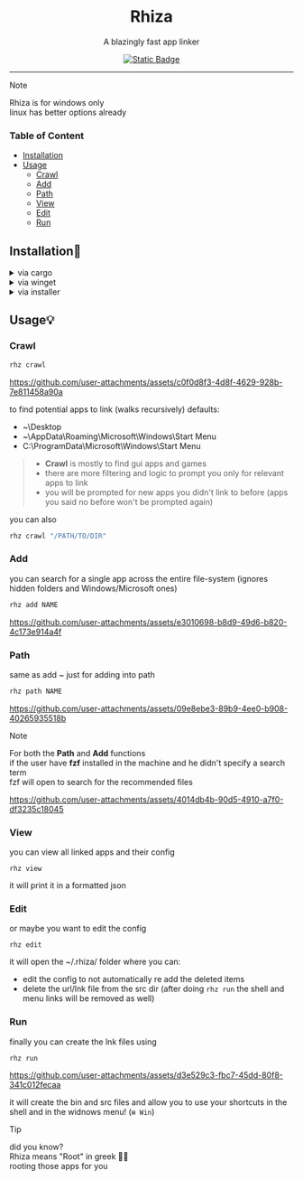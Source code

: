 <h1 align="center">Rhiza</h1>
<p align="center">A blazingly fast app linker</p>
<div align="center">

[![Static Badge](https://img.shields.io/badge/crates.io-1e2029?style=flat&logo=rust&logoColor=f74b00&label=find%20at&labelColor=15161b)](https://crates.io/crates/rhiza)
</div>

---

> [!Note]
> Rhiza is for windows only  
> linux has better options already

### Table of Content  
* [Installation](#Installation)
* [Usage](#Usage)
  * [Crawl](#Crawl)
  * [Add](#Add)
  * [Path](#Path)
  * [View](#View)
  * [Edit](#Edit)
  * [Run](#Run)

## Installation🔧
<details>
<summary>via cargo</summary>

```sh
cargo install rhiza
```
</details>
<details>
<summary>via winget</summary>

```sh
winget install skardyy.rhiza
```
</details>
<details>
<summary>via installer</summary>

> install and run the .msi installer from [here](https://github.com/Skardyy/rhiza/releases/latest)
</details>

## Usage💡
### Crawl
```sh
rhz crawl
```
https://github.com/user-attachments/assets/c0f0d8f3-4d8f-4629-928b-7e811458a90a

to find potential apps to link (walks recursively)
defaults:
* ~\Desktop
* ~\AppData\Roaming\Microsoft\Windows\Start Menu
* C:\ProgramData\Microsoft\Windows\Start Menu

> * **Crawl** is mostly to find gui apps and games
> * there are more filtering and logic to prompt you only for relevant apps to link
> * you will be prompted for new apps you didn't link to before (apps you said no before won't be prompted again)
  
  
you can also
```sh
rhz crawl "/PATH/TO/DIR"
```

### Add
you can search for a single app across the entire file-system (ignores hidden folders and Windows/Microsoft ones)
```sh
rhz add NAME
```
https://github.com/user-attachments/assets/e3010698-b8d9-49d6-b820-4c173e914a4f

### Path  
same as add ~ just for adding into path  
```sh
rhz path NAME
```  
https://github.com/user-attachments/assets/09e8ebe3-89b9-4ee0-b908-40265935518b

> [!Note]  
> For both the **Path** and **Add** functions  
> if the user have **fzf** installed in the machine and he didn't specify a search term  
> fzf will open to search for the recommended files

https://github.com/user-attachments/assets/4014db4b-90d5-4910-a7f0-df3235c18045

### View
you can view all linked apps and their config
```
rhz view
```
it will print it in a formatted json


### Edit
or maybe you want to edit the config
```
rhz edit
```
it will open the ~/.rhiza/ folder where you can:  
* edit the config to not automatically re add the deleted items  
* delete the url/lnk file from the src dir (after doing `rhz run` the shell and menu links will be removed as well)

### Run
finally you can create the lnk files using
```
rhz run
```
https://github.com/user-attachments/assets/d3e529c3-fbc7-45dd-80f8-341c012fecaa

it will create the bin and src files and allow you to use your shortcuts in the shell and in the widnows menu! (`⊞ Win`)
  
> [!Tip]
> did you know?  
> Rhiza means "Root" in greek 🌱🌿  
> rooting those apps for you  
